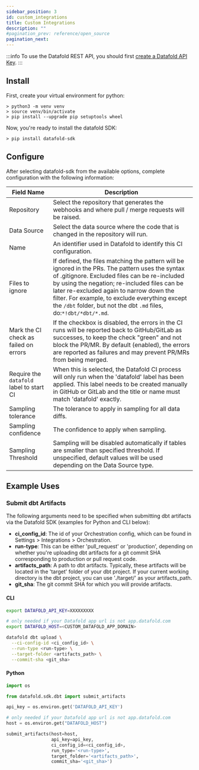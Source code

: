 ```yaml
---
sidebar_position: 3
id: custom_integrations
title: Custom Integrations
description: ""
#pagination_prev: reference/open_source
pagination_next: 
---
```

:::info
To use the Datafold REST API, you should first [create a Datafold API Key](/cloud#create-an-api-key).
:::

## Install
First, create your virtual environment for python:
```
> python3 -m venv venv
> source venv/bin/activate
> pip install --upgrade pip setuptools wheel
```
Now, you're ready to install the datafold SDK:
```
> pip install datafold-sdk
```

## Configure
After selecting datafold-sdk from the available options, complete configuration with the following information:

| Field Name      | Description |
| ----------- | ----------- |
| Repository | Select the repository that generates the webhooks and where pull / merge requests will be raised. |
| Data Source | Select the data source where the code that is changed in the repository will run.|
| Name | An identifier used in Datafold to identify this CI configuration. |
| Files to ignore | If defined, the files matching the pattern will be ignored in the PRs. The pattern uses the syntax of .gitignore. Excluded files can be re-included by using the negation; re-included files can be later re-excluded again to narrow down the filter. For example, to exclude everything except the `/dbt` folder, but not the dbt `.md` files, do:`*!dbt/*dbt/*.md`.|
| Mark the CI check as failed on errors | If the checkbox is disabled, the errors in the CI runs will be reported back to GitHub/GitLab as successes, to keep the check "green" and not block the PR/MR. By default (enabled), the errors are reported as failures and may prevent PR/MRs from being merged. |
| Require the `datafold` label to start CI | When this is selected, the Datafold CI process will only run when the 'datafold' label has been applied. This label needs to be created manually in GitHub or GitLab and the title or name must match 'datafold' exactly. |
| Sampling tolerance | The tolerance to apply in sampling for all data diffs. |
| Sampling confidence | The confidence to apply when sampling. |
| Sampling Threshold | Sampling will be disabled automatically if tables are smaller than specified threshold. If unspecified, default values will be used depending on the Data Source type. |

<!-- ### Generate a Datafold API Key
To generate a Datafold API key, navigate to **Settings** &rarr; **Account** and click **Create API Key** .-->

## Example Uses

### Submit dbt Artifacts

The following arguments need to be specified when submitting dbt artifacts via the Datafold SDK (examples for Python and CLI below):
- **ci_config_id**: The id of your Orchestration config, which can be found in Settings > Integrations > Orchestration.
- **run-type**: This can be either 'pull_request' or 'production', depending on whether you're uploading dbt artifacts for a git commit SHA corresponding to production or pull request code.
- **artifacts_path**: A path to dbt artifacts. Typically, these artifacts will be located in the 'target' folder of your dbt project. If your current working directory is the dbt project, you can use './target/' as your artifacts_path.
- **git_sha**: The git commit SHA for which you will provide artifacts.

#### CLI

```bash
export DATAFOLD_API_KEY=XXXXXXXXX

# only needed if your Datafold app url is not app.datafold.com
export DATAFOLD_HOST=<CUSTOM_DATAFOLD_APP_DOMAIN>
```

<!-- ```bash
git branch <branch_name> <commit-hash>
git checkout <branch_name>

dbt compile
``` -->

```bash
datafold dbt upload \
  --ci-config-id <ci_config_id> \
  --run-type <run-type> \
  --target-folder <artifacts_path> \
  --commit-sha <git_sha>
```

#### Python
```python
import os

from datafold.sdk.dbt import submit_artifacts

api_key = os.environ.get('DATAFOLD_API_KEY')

# only needed if your Datafold app url is not app.datafold.com
host = os.environ.get("DATAFOLD_HOST")

submit_artifacts(host=host,
                 api_key=api_key,
                 ci_config_id=<ci_config_id>,
                 run_type='<run-type>',
                 target_folder='<artifacts_path>',
                 commit_sha='<git_sha>')
```
<!-- 
### Create CI Run
:::note
The "prod", "pr", and "pk" key values will need to be variables if the goal is running dynamic tables for each PR. For example, it might make sense to create a list of ** [changed files](https://github.com/marketplace/actions/changed-files) ** in a previous step, and complete multiple diffs using a file naming convention.
:::

#### CLI

```bash
export DATAFOLD_API_KEY=XXXXXXXXX

# only needed if your Datafold app url is not app.datafold.com
export DATAFOLD_HOST=<CUSTOM_DATAFOLD_APP_DOMAIN>
```

```bash
datafold ci submit \
    --ci-config-id <ci_config_id> \
    --pr-num <pr_num> <<- EOF
[{
        "prod": "INTEGRATION.BEERS.BEERS",
        "pr": "INTEGRATION.BEERS_DEV.BEERS",
        "pk": ["BEER_ID"]
}]
EOF
Successfully started a diff under Run ID 401
```

#### Python sdk example

```python
from datafold_sdk.sdk.ci import run_diff, CiDiff
run_id = run_diff(
   host="https://datafold.company.io",
   api_key="tnQrPAyIHquhx4x9LJdOHC28waU1P0FdCvabcabc",
   ci_config_id=13,
   pr_num=6,
   diffs=[
     CiDiff(
       prod='INTEGRATION.BEERS.BEERS',
       pr='INTEGRATION.BEERS_DEV.BEERS',
       pk=["BEER_ID"]
     )
   ]
)

print(f"Successfully started a diff under Run ID {run_id}")
``` -->


<!-- ### Checking primary key annotations

You can check what models in your dbt repo already have primary key annotations, and which need more attention. You'll need to install Datafold SDK and configure access parameters.

```bash
$ pip3 install 'datafold-sdk'

# skip this step if you are using app.datafold.com
$ export DATAFOLD_HOST=https://<hostname>

# get your API key in Datafold UI &rarr; Edit Profile &rarr; API Key
$ export DATAFOLD_API_KEY=<your_api_key>
```

After that, you need to compile `manifest.json`, and you'll be ready to do the check.

```bash
# Lookup your CI configuration id in URL when you go to Settings &rarr; CI settings &rarr; <name>:
# https://app.datafold.com/settings/ci_integrations/14

$ datafold dbt check-primary-keys --ci-config-id 14 manifest.json 
meta        dbt_snowflake.service_calls              INCIDENT_NUMBER            models/service_calls.sql              models/schema.yml 
meta        dbt_snowflake.supply_of_ones             ID                         models/supply_of_ones.sql             models/schema.yml 
none        dbt_snowflake.fokko.boom                                            models/fokko/boom.sql                                   
none        dbt_snowflake.new_service_calls                                     models/new_service_calls.sql          models/schema.yml 
tags        dbt_snowflake.ephemeral_supply_of_twos   ID                         models/ephemeral_supply_of_twos.sql   models/schema.yml 
uniqueness  dbt_snowflake.new_service_calls_concat2  CAL_YEAR, INCIDENT_NUMBER  models/new_service_calls_concat2.sql  models/schema.yml 
uniqueness  dbt_snowflake.supply_of_twos             ID                         models/supply_of_twos.sql             models/schema.yml 
```

The first column shows how the key was inferred:

* `none` - Datafold was unable to find any PKs,
* `uniqueness` - primary keys were derived from uniqueness tests,
* `tags` - PKs were specified with column-level tags,
* `meta` - column-level metadata was used,
* `meta_table` - table-level metadata.

Out of those, `none` and possibly `uniqueness` require further actions.

The other fields in the printout are:

* fully qualified name of dbt model,
* list of primary keys,
* sql file that contains model definition,
* "patch" yml file that has dbt configuration of the model. -->
